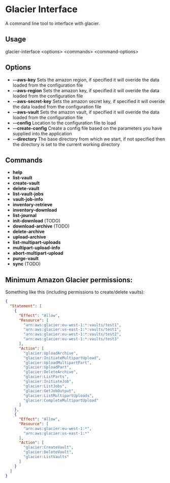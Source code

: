 Glacier Interface
=================

A command line tool to interface with glacier.

Usage
-----
glacier-interface &lt;options&gt; &lt;commands&gt; &lt;command-options&gt;

Options
-------

* **--aws-key** Sets the amazon region, if specified it will overide the data loaded from the configuration file
* **--aws-region** Sets the amazon key, if specified it will overide the data loaded from the configuration file
* **--aws-secret-key** Sets the amazon secret key, if specified it will overide the data loaded from the configuration file
* **--aws-vault** Sets the amazon vault, if specified it will overide the data loaded from the configuration file
* **--config** Location to the configuration file to load
* **--create-config** Create a config file based on the parameters you have supplied into the application
* **--directory** The base directory from which we start, if not specified then the directory is set to the current working directory

Commands
--------

* **help**
* **list-vault**
* **create-vault**
* **delete-vault**
* **list-vault-jobs**
* **vault-job-info**
* **inventory-retrieve**
* **inventory-download**
* **list-journal**
* **init-download** (TODO)
* **download-archive** (TODO)
* **delete-archive**
* **upload-archive**
* **list-multipart-uploads**
* **multipart-upload-info**
* **abort-multipart-upload**
* **purge-vault**
* **sync** (TODO)

Minimum Amazon Glacier permissions:
-----------------------------------

Something like this (including permissions to create/delete vaults):

```json
{
  "Statement": [
    {
      "Effect": "Allow",
      "Resource": [
        "arn:aws:glacier:eu-west-1:*:vaults/test1",
        "arn:aws:glacier:us-east-1:*:vaults/test1",
        "arn:aws:glacier:eu-west-1:*:vaults/test2",
        "arn:aws:glacier:eu-west-1:*:vaults/test3"
      ],
      "Action": [
        "glacier:UploadArchive",
        "glacier:InitiateMultipartUpload",
        "glacier:UploadMultipartPart",
        "glacier:UploadPart",
        "glacier:DeleteArchive",
        "glacier:ListParts",
        "glacier:InitiateJob",
        "glacier:ListJobs",
        "glacier:GetJobOutput",
        "glacier:ListMultipartUploads",
        "glacier:CompleteMultipartUpload"
      ]
    },
    {
      "Effect": "Allow",
      "Resource": [
        "arn:aws:glacier:eu-west-1:*",
        "arn:aws:glacier:us-east-1:*"
      ],
      "Action": [
        "glacier:CreateVault",
        "glacier:DeleteVault",
        "glacier:ListVaults"
      ]
    }
  ]
}
```